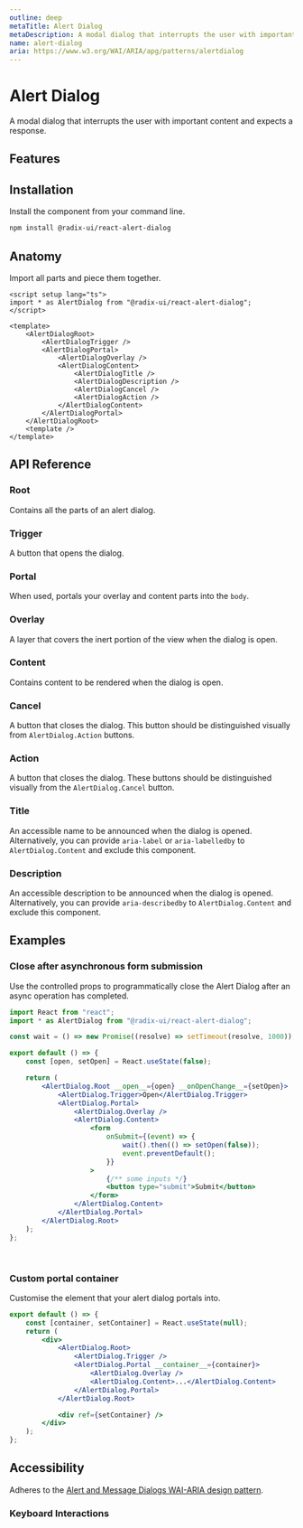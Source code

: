 ```yaml
---
outline: deep
metaTitle: Alert Dialog
metaDescription: A modal dialog that interrupts the user with important content and expects a response.
name: alert-dialog
aria: https://www.w3.org/WAI/ARIA/apg/patterns/alertdialog
---
```


<script setup>
import Description from '../../components/Description.vue'
import HeroContainer from '../../components/HeroContainer.vue'
import DemoAlertDialog from '../../components/demo/AlertDialog/index.vue'
import PropsTable from '../../components/tables/PropsTable.vue'
import DataAttributesTable from '../../components/tables/DataAttributesTable.vue'
import KeyboardTable from '../../components/tables/KeyboardTable.vue'
import Highlights from '../../components/Highlights.vue'
import HeroCodeGroup from '../../components/HeroCodeGroup.vue'
</script>

# Alert Dialog

<Description>
A modal dialog that interrupts the user with important content and expects a
response.
</Description>

<HeroContainer>
<DemoAlertDialog />
<template v-slot:codeSlot>
<HeroCodeGroup>
<div filename="index.vue">

<<< ../../components/demo/AlertDialog/index.vue

</div>
<div filename="tailwind.config.js">

<<< ../../components/demo/AlertDialog/tailwind.config.js

</div>
</HeroCodeGroup>
</template>
</HeroContainer>

## Features

<Highlights
  :features="[
    'Focus is automatically trapped.',
    'Can be controlled or uncontrolled.',
    'Manages screen reader announcements with <code>Title</code> and <code>Description</code> components.',
    'Esc closes the component automatically.'
  ]"
/>

## Installation

Install the component from your command line.

```bash
npm install @radix-ui/react-alert-dialog
```

## Anatomy

Import all parts and piece them together.

```vue
<script setup lang="ts">
import * as AlertDialog from "@radix-ui/react-alert-dialog";
</script>

<template>
	<AlertDialogRoot>
		<AlertDialogTrigger />
		<AlertDialogPortal>
			<AlertDialogOverlay />
			<AlertDialogContent>
				<AlertDialogTitle />
				<AlertDialogDescription />
				<AlertDialogCancel />
				<AlertDialogAction />
			</AlertDialogContent>
		</AlertDialogPortal>
	</AlertDialogRoot>
	<template />
</template>
```

## API Reference

### Root
Contains all the parts of an alert dialog.

<PropsTable :data="[{
name: 'defaultOpen',
type: 'boolean',
description: 'The open state of the dialog when it is initially rendered. Use when you do not need to control its open state.',
},
{
name: 'open',
type: 'boolean',
description: 'The controlled open state of the dialog. Must be used in conjunction with `onOpenChange`.',
},
{
name: 'onOpenChange',
type: '(open: boolean) => void',
typeSimple: 'function',
description: 'Event handler called when the open state of the dialog changes.',
}]" />

### Trigger
A button that opens the dialog.

<PropsTable :data="[{
name: 'asChild',
required: false,
type: 'boolean',
default: 'false',
description: 'Change the default rendered element for the one passed as a child, merging their props and behavior.'
}]" />

<DataAttributesTable :data="[{
attribute: '[data-state]',
values: ['open', 'closed'],
}]" />

### Portal
When used, portals your overlay and content parts into the <code>body</code>.

<PropsTable :data="[{
name: 'forceMount',
type: 'boolean',
description: 'Used to force mounting when more control is needed. Useful when controlling animation with React animation libraries. If used on this part, it will be inherited by',
},
{
name: 'container',
type: 'HTMLElement',
default: 'document.body',
description: 'Specify a container element to portal the content into.',
}]" />

### Overlay
A layer that covers the inert portion of the view when the dialog is open.

<PropsTable :data="[{
name: 'asChild',
required: false,
type: 'boolean',
default: 'false',
description: 'Change the default rendered element for the one passed as a child, merging their props and behavior.',
},
{
name: 'forceMount',
type: 'boolean',
description: 'Used to force mounting when more control is needed. Useful when controlling animation with React animation libraries. It inherits from `AlertDialog.Portal`.',
}]" />

<DataAttributesTable :data="[{
attribute: '[data-state]',
values: ['open', 'closed'],
}]" />

### Content
Contains content to be rendered when the dialog is open.

<PropsTable :data="[{
name: 'asChild',
required: false,
type: 'boolean',
default: 'false',
description: 'Change the default rendered element for the one passed as a child, merging their props and behavior.',
},
{
name: 'forceMount',
type: 'boolean',
description: 'Used to force mounting when more control is needed. Useful when controlling animation with React animation libraries. It inherits from `AlertDialog.Portal`',
},
{
name: 'onOpenAutoFocus',
type: '(event: Event) => void',
description: 'Event handler called when focus moves to the destructive action after opening. It can be prevented by calling `event.preventDefault`',
},
{
name: 'onCloseAutoFocus',
type: '(event: Event) => void',
description: 'Event handler called when focus moves to the destructive action after opening. It can be prevented by calling `event.preventDefault`',
},
{
name: 'onEscapeKeyDown',
type: '(event: KeyboardEvent) => void',
description: 'Event handler called when focus moves to the destructive action after opening. It can be prevented by calling `event.preventDefault`',
}]" />

<DataAttributesTable :data="[{
attribute: '[data-state]',
values: ['open', 'closed'],
}]" />

### Cancel
A button that closes the dialog. This button should be distinguished visually from `AlertDialog.Action` buttons.

<PropsTable :data="[{
name: 'asChild',
required: false,
type: 'boolean',
default: 'false',
description: 'Change the default rendered element for the one passed as a child, merging their props and behavior.',
}]" />

### Action
A button that closes the dialog. These buttons should be distinguished visually from the `AlertDialog.Cancel` button.

<PropsTable :data="[{
name: 'asChild',
required: false,
type: 'boolean',
default: 'false',
description: 'Change the default rendered element for the one passed as a child, merging their props and behavior.',
}]" />

### Title
An accessible name to be announced when the dialog is opened. Alternatively, you can provide `aria-label` or `aria-labelledby` to `AlertDialog.Content` and exclude this component.

<PropsTable :data="[{
name: 'asChild',
required: false,
type: 'boolean',
default: 'false',
description: 'Change the default rendered element for the one passed as a child, merging their props and behavior.',
}]" />

### Description
An accessible description to be announced when the dialog is opened. Alternatively, you can provide `aria-describedby` to `AlertDialog.Content` and exclude this component.

<PropsTable :data="[{
name: 'asChild',
required: false,
type: 'boolean',
default: 'false',
description: 'Change the default rendered element for the one passed as a child, merging their props and behavior.',
}]" />

## Examples

### Close after asynchronous form submission
Use the controlled props to programmatically close the Alert Dialog after an async operation has completed.

```jsx line=4,7,10,15,17
import React from "react";
import * as AlertDialog from "@radix-ui/react-alert-dialog";

const wait = () => new Promise((resolve) => setTimeout(resolve, 1000));

export default () => {
	const [open, setOpen] = React.useState(false);

	return (
		<AlertDialog.Root __open__={open} __onOpenChange__={setOpen}>
			<AlertDialog.Trigger>Open</AlertDialog.Trigger>
			<AlertDialog.Portal>
				<AlertDialog.Overlay />
				<AlertDialog.Content>
					<form
						onSubmit={(event) => {
							wait().then(() => setOpen(false));
							event.preventDefault();
						}}
					>
						{/** some inputs */}
						<button type="submit">Submit</button>
					</form>
				</AlertDialog.Content>
			</AlertDialog.Portal>
		</AlertDialog.Root>
	);
};
```
<br />

### Custom portal container
Customise the element that your alert dialog portals into.

```jsx line=2,13
export default () => {
	const [container, setContainer] = React.useState(null);
	return (
		<div>
			<AlertDialog.Root>
				<AlertDialog.Trigger />
				<AlertDialog.Portal __container__={container}>
					<AlertDialog.Overlay />
					<AlertDialog.Content>...</AlertDialog.Content>
				</AlertDialog.Portal>
			</AlertDialog.Root>

			<div ref={setContainer} />
		</div>
	);
};
```

## Accessibility

Adheres to the [Alert and Message Dialogs WAI-ARIA design pattern](https://www.w3.org/WAI/ARIA/apg/patterns/alertdialog).

### Keyboard Interactions

<KeyboardTable :data="[{
keys: ['Space'],
description: 'Opens/closes the dialog.',
}]" />
